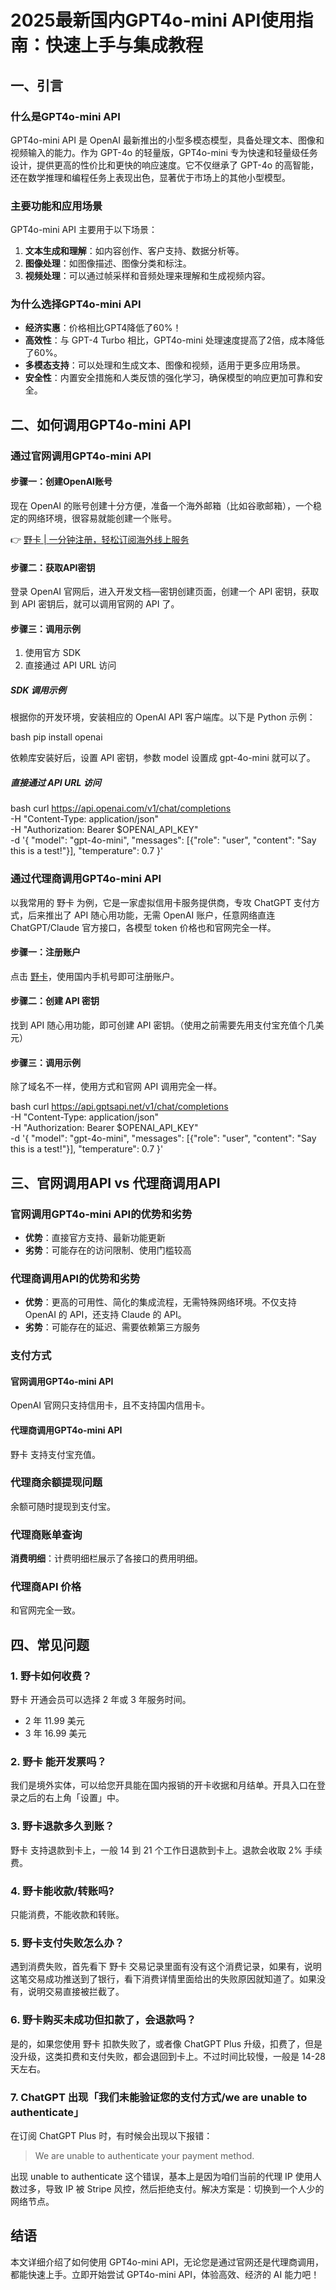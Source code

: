 # 2025最新国内GPT4o-mini API使用指南：快速上手与集成教程

## 一、引言

### 什么是GPT4o-mini API

GPT4o-mini API 是 OpenAI 最新推出的小型多模态模型，具备处理文本、图像和视频输入的能力。作为 GPT-4o 的轻量版，GPT4o-mini 专为快速和轻量级任务设计，提供更高的性价比和更快的响应速度。它不仅继承了 GPT-4o 的高智能，还在数学推理和编程任务上表现出色，显著优于市场上的其他小型模型。

### 主要功能和应用场景

GPT4o-mini API 主要用于以下场景：

1. **文本生成和理解**：如内容创作、客户支持、数据分析等。
2. **图像处理**：如图像描述、图像分类和标注。
3. **视频处理**：可以通过帧采样和音频处理来理解和生成视频内容。

### 为什么选择GPT4o-mini API

- **经济实惠**：价格相比GPT4降低了60%！
- **高效性**：与 GPT-4 Turbo 相比，GPT4o-mini 处理速度提高了2倍，成本降低了60%。
- **多模态支持**：可以处理和生成文本、图像和视频，适用于更多应用场景。
- **安全性**：内置安全措施和人类反馈的强化学习，确保模型的响应更加可靠和安全。

## 二、如何调用GPT4o-mini API

### 通过官网调用GPT4o-mini API

#### 步骤一：创建OpenAI账号

现在 OpenAI 的账号创建十分方便，准备一个海外邮箱（比如谷歌邮箱），一个稳定的网络环境，很容易就能创建一个账号。

👉 [野卡 | 一分钟注册，轻松订阅海外线上服务](https://bbtdd.com/yeka)

#### 步骤二：获取API密钥

登录 OpenAI 官网后，进入开发文档—密钥创建页面，创建一个 API 密钥，获取到 API 密钥后，就可以调用官网的 API 了。

#### 步骤三：调用示例

1. 使用官方 SDK
2. 直接通过 API URL 访问

##### SDK 调用示例

根据你的开发环境，安装相应的 OpenAI API 客户端库。以下是 Python 示例：

bash
pip install openai


依赖库安装好后，设置 API 密钥，参数 model 设置成 gpt-4o-mini 就可以了。

##### 直接通过 API URL 访问

bash
curl https://api.openai.com/v1/chat/completions \
  -H "Content-Type: application/json" \
  -H "Authorization: Bearer $OPENAI_API_KEY" \
  -d '{
     "model": "gpt-4o-mini",
     "messages": [{"role": "user", "content": "Say this is a test!"}],
     "temperature": 0.7
   }'


### 通过代理商调用GPT4o-mini API

以我常用的 野卡 为例，它是一家虚拟信用卡服务提供商，专攻 ChatGPT 支付方式，后来推出了 API 随心用功能，无需 OpenAI 账户，任意网络直连 ChatGPT/Claude 官方接口，各模型 token 价格也和官网完全一样。

#### 步骤一：注册账户

点击 [野卡](https://bbtdd.com/yeka)，使用国内手机号即可注册账户。

#### 步骤二：创建 API 密钥

找到 API 随心用功能，即可创建 API 密钥。（使用之前需要先用支付宝充值个几美元）

#### 步骤三：调用示例

除了域名不一样，使用方式和官网 API 调用完全一样。

bash
curl https://api.gptsapi.net/v1/chat/completions \
  -H "Content-Type: application/json" \
  -H "Authorization: Bearer $OPENAI_API_KEY" \
  -d '{
     "model": "gpt-4o-mini",
     "messages": [{"role": "user", "content": "Say this is a test!"}],
     "temperature": 0.7
   }'


## 三、官网调用API vs 代理商调用API

### 官网调用GPT4o-mini API的优势和劣势

- **优势**：直接官方支持、最新功能更新
- **劣势**：可能存在的访问限制、使用门槛较高

### 代理商调用API的优势和劣势

- **优势**：更高的可用性、简化的集成流程，无需特殊网络环境。不仅支持 OpenAI 的 API，还支持 Claude 的 API。
- **劣势**：可能存在的延迟、需要依赖第三方服务

### 支付方式

#### 官网调用GPT4o-mini API

OpenAI 官网只支持信用卡，且不支持国内信用卡。

#### 代理商调用GPT4o-mini API

野卡 支持支付宝充值。

### 代理商余额提现问题

余额可随时提现到支付宝。

### 代理商账单查询

**消费明细**：计费明细栏展示了各接口的费用明细。

### 代理商API 价格

和官网完全一致。

## 四、常见问题

### 1. 野卡如何收费？

野卡 开通会员可以选择 2 年或 3 年服务时间。

- 2 年 11.99 美元
- 3 年 16.99 美元

### 2. 野卡 能开发票吗？

我们是境外实体，可以给您开具能在国内报销的开卡收据和月结单。开具入口在登录之后的右上角「设置」中。

### 3. 野卡退款多久到账？

野卡 支持退款到卡上，一般 14 到 21 个工作日退款到卡上。退款会收取 2% 手续费。

### 4. 野卡能收款/转账吗?

只能消费，不能收款和转账。

### 5. 野卡支付失败怎么办？

遇到消费失败，首先看下 野卡 交易记录里面有没有这个消费记录，如果有，说明这笔交易成功推送到了银行，看下消费详情里面给出的失败原因就知道了。如果没有，说明交易直接被拦截了。

### 6. 野卡购买未成功但扣款了，会退款吗？

是的，如果您使用 野卡 扣款失败了，或者像 ChatGPT Plus 升级，扣费了，但是没升级，这类扣费和支付失败，都会退回到卡上。不过时间比较慢，一般是 14-28 天左右。

### 7. ChatGPT 出现「我们未能验证您的支付方式/we are unable to authenticate」

在订阅 ChatGPT Plus 时，有时候会出现以下报错：

> We are unable to authenticate your payment method.

出现 unable to authenticate 这个错误，基本上是因为咱们当前的代理 IP 使用人数过多，导致 IP 被 Stripe 风控，然后拒绝支付。解决方案是：切换到一个人少的网络节点。

## 结语

本文详细介绍了如何使用 GPT4o-mini API，无论您是通过官网还是代理商调用，都能快速上手。立即开始尝试 GPT4o-mini API，体验高效、经济的 AI 能力吧！